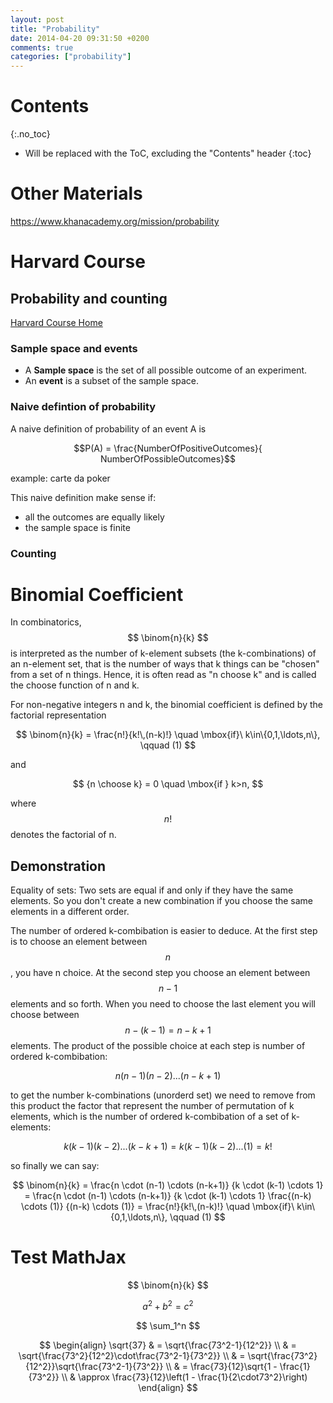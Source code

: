 ```yaml
---
layout: post
title: "Probability"
date: 2014-04-20 09:31:50 +0200
comments: true
categories: ["probability"]
---
```


# Contents
{:.no_toc}

* Will be replaced with the ToC, excluding the "Contents" header
{:toc}

# Other Materials

https://www.khanacademy.org/mission/probability

# Harvard Course

## Probability and counting

[Harvard Course Home](https://itunes.apple.com/it/course/statistics-110-probability/id502492375?l=en)

### Sample space and events

* A **Sample space** is the set of all possible outcome of an experiment.
* An **event** is a subset of the sample space.

### Naive defintion of probability

A naive definition of probability of an event A is

$$P(A) = \frac{NumberOfPositiveOutcomes}{ NumberOfPossibleOutcomes}$$

example:
carte da poker

This naive definition make sense if:

* all the outcomes are equally likely
* the sample space is finite

### Counting


# Binomial Coefficient

In combinatorics, $$ \binom{n}{k} $$ is interpreted as the number of k-element subsets (the k-combinations) of an n-element set, that is the number of ways that k things can be "chosen" from a set of n things. Hence, it is often read as "n choose k" and is called the choose function of n and k.


For non-negative integers n and k, the binomial coefficient is defined by the factorial representation

$$
\binom{n}{k}
 = \frac{n!}{k!\,(n-k)!}
\quad \mbox{if}\ k\in\{0,1,\ldots,n\}, \qquad (1)
$$

and

$$
 {n \choose k} = 0 \quad \mbox{if } k>n,
$$

where $$ n! $$ denotes the factorial of n.

## Demonstration

Equality of sets: Two sets are equal if and only if they have the same elements.
So you don't create a new combination if you choose the same elements in a different order.

The number of ordered k-combibation is easier to deduce. At the first step
is to choose an element between $$ n $$, you have n choice.
At the second step you choose an element between $$ n-1 $$ elements and
so forth.
When you need to choose the last element you will choose between $$ n -
(k-1) = n - k + 1 $$ elements.
The product of the possible choice at each step is number of ordered k-combibation:

$$ n(n-1)(n-2)...(n-k+1) $$

to get the number k-combinations (unorderd set) we need to remove from
this product the factor that represent the number of permutation of k
elements, which is the number of ordered k-combibation of a set of
k-elements:

$$ k(k-1)(k-2)...(k-k+1) = k(k-1)(k-2)...(1) = k! $$

so finally we can say:

$$
\binom{n}{k}
= \frac{n \cdot (n-1) \cdots (n-k+1)} {k \cdot (k-1) \cdots 1}
= \frac{n \cdot (n-1) \cdots (n-k+1)} {k \cdot (k-1) \cdots 1} \frac{(n-k) \cdots (1)} {(n-k) \cdots (1)}
 = \frac{n!}{k!\,(n-k)!}
\quad \mbox{if}\ k\in\{0,1,\ldots,n\}, \qquad (1)
$$



# Test MathJax

$$ \binom{n}{k} $$

$$ a^2 + b^2 = c^2 $$

$$ \sum_1^n $$

$$
\begin{align}
 \sqrt{37} & = \sqrt{\frac{73^2-1}{12^2}} \\
 & = \sqrt{\frac{73^2}{12^2}\cdot\frac{73^2-1}{73^2}} \\
 & = \sqrt{\frac{73^2}{12^2}}\sqrt{\frac{73^2-1}{73^2}} \\
 & = \frac{73}{12}\sqrt{1 - \frac{1}{73^2}} \\
 & \approx \frac{73}{12}\left(1 - \frac{1}{2\cdot73^2}\right)
 \end{align}
$$
